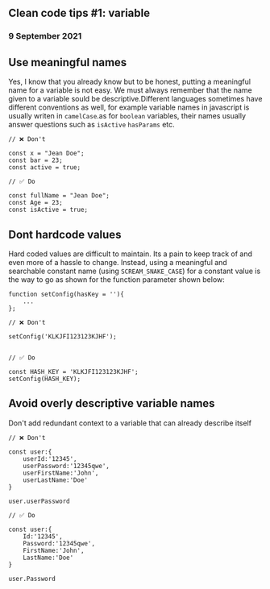 ## Clean code tips #1: variable

### 9 September 2021

## Use meaningful names

Yes, I know that you already know but to be honest, putting a meaningful name for a variable is not easy. We must always remember that the name given to a variable sould be descriptive.Different languages sometimes have different conventions as well, for example variable names in javascript is usually writen in `camelCase`.as for `boolean` variables, their names usually answer questions such as `isActive` `hasParams` etc.

```
// ❌ Don't

const x = "Jean Doe";
const bar = 23;
const active = true;

// ✅ Do

const fullName = "Jean Doe";
const Age = 23;
const isActive = true;
```

## Dont hardcode values

Hard coded values are difficult to maintain. Its a pain to keep track of and even more of a hassle to change. Instead, using a meaningful and searchable constant name (using `SCREAM_SNAKE_CASE`) for a constant value is the way to go as shown for the function parameter shown below:

```
function setConfig(hasKey = ''){
    ...
};

// ❌ Don't

setConfig('KLKJFI123123KJHF');


// ✅ Do

const HASH_KEY = 'KLKJFI123123KJHF';
setConfig(HASH_KEY);
```

## Avoid overly descriptive variable names

Don't add redundant context to a variable that can already describe itself

```
// ❌ Don't

const user:{
    userId:'12345',
    userPassword:'12345qwe',
    userFirstName:'John',
    userLastName:'Doe'
}

user.userPassword

// ✅ Do

const user:{
    Id:'12345',
    Password:'12345qwe',
    FirstName:'John',
    LastName:'Doe'
}

user.Password
```
